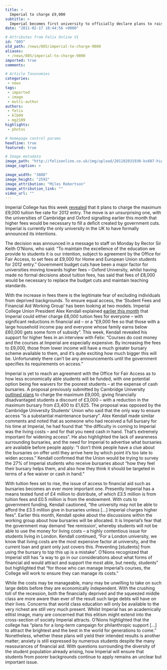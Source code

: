 ```yaml
---
title: >
  Imperial to charge £9,000
subtitle: >
  Imperial becomes first university to officially declare plans to raise fees to maximum level
date: "2011-02-17 18:44:56 +0000"

# Attributes from Felix Online V1
id: "805"
old_path: /news/805/imperial-to-charge-9000
aliases:
 - /news/805/imperial-to-charge-9000
imported: true
comments:

# Article Taxonomies
categories:
 - news
tags:
 - imported
 - image
 - multi-author
authors:
 - felix
 - klb09
 - mg2109
highlights:
 - photos

# Homepage control params
headline: true
featured: true

# Image metadata
image_path: "http://felixonline.co.uk/img/upload/201102031930-ks607-higherfe.jpg"
image_caption: >

image_width: "3888"
image_height: "2592"
image_attribution: "Miles Robertson"
image_attribution_link: ""
video_url: ""
---
```


Imperial College has this week [revealed](http://www3.imperial.ac.uk/newsandeventspggrp/imperialcollege/newssummary/news_15-2-2011-16-7-31) that it plans to charge the maximum £9,000 tuition fee rate for 2012 entry. The move is an unsurprising one, with the universities of Cambridge and Oxford signalling earlier this month that higher fees would be necessary to fill a deficit created by government cuts. Imperial is currently the only university in the UK to have formally announced its intentions.

The decision was announced in a message to staff on Monday by Rector Sir Keith O’Nions, who said: “To maintain the excellence of the education we provide to students it is our intention, subject to agreement by the Office for Fair Access, to set fees at £9,000 for Home and European Union students for 2012 entry.” Government budget cuts have been a major factor for universities moving towards higher fees – Oxford University, whilst having made no formal decisions about tuition fees, has said that fees of £8,000 would be necessary to replace the budget cuts and maintain teaching standards.

With the increase in fees there is the legitimate fear of excluding individuals from deprived backgrounds. To ensure equal access, the ‘Student Fees and Financial Aid Working Group’ has been looking at two models. Imperial College Union President Alex Kendall explained [earlier this month](http://www.felixonline.co.uk/?article=717) that Imperial could either charge £6,000 tuition fees for everyone – with significant reductions in financial aid – or a “£9,000 fee so that those with a large household income pay and everyone whose family earns below £60,000 gets some form of subsidy”. This week, Kendall revealed his support for higher fees in an interview with Felix: “Courses do cost money and the courses at Imperial are especially expensive. By increasing the fees to £9,000, those from lower income will have a much greater bursary scheme available to them, and it’s quite exciting how much bigger this will be. Unfortunately there can’t be any announcements until the government specifies its requirements on access.”

Imperial is yet to reach an agreement with the Office for Fair Access as to how less economically able students will be funded, with one potential option being fee waivers for the poorest students – at the expense of cash bursaries. A proposal previously submitted by Cambridge University [outlined plans](http://www.bbc.co.uk/news/education-12392734) to charge the maximum £9,000, giving financially disadvantaged students a discount of £3,000 – with a reduction in the maximum bursary from £3,400 to £1,625. The proposal was opposed by the Cambridge University Students’ Union who said that the only way to ensure access “is a substantial maintenance bursary”. Alex Kendall made similar comments and noted that as someone who had received a full bursary for his time at Imperial, he had found that “the difficulty in coming to Imperial was the living costs – and for that you need cash in hand. That’s extremely important for widening access”. He also highlighted the lack of awareness surrounding bursaries, and the need for Imperial to advertise what bursaries are available before people apply: “I don’t think people have a clue about the bursaries on offer until they arrive here by which point it’s too late to widen access.” Kendall confirmed that the Union would be trying to survey the 27% of Imperial students who receive bursaries about “how they feel their bursary helps them, and also how they think it should be targeted in terms of a fee waiver or cash in hand.”

With tuition fees set to rise, the issue of access to financial aid such as bursaries becomes an ever more important one. Presently Imperial has a means tested fund of £4 million to distribute, of which £3.5 million is from tuition fees and £0.5 million is from the endowment. With cuts to government funding, Kendall cautioned, “the university may not be able to afford the £3.5 million give in bursaries unless [...] Imperial charges higher fees”. Earlier this month, Kendall spoke about the discussions within the working group about how bursaries will be allocated. It is Imperial’s fear that the government may demand ‘fee remission’, whereby students will not be able to use the money for living costs – a highly contentious issue for students living in London. Kendall continued, “For a London university, we know that living costs are the most expensive factor at university, and the current loan and grant only just covers this. Preventing [students] from using the bursary to top this up is a mistake”. O’Nions recognized that Imperial still has “a way to go in our considerations about what forms of financial aid would attract and support the most able, but needy, students” but highlighted that “for those who can manage Imperial’s courses, the College will work to ensure they can manage its costs.”

While the costs may be manageable, many may be unwilling to take on such large debts before they are economically independent. With the crushing toll of the recession, both the financially deprived and the squeezed middle class are more aware than ever of the result such large debts will have on their lives. Concerns that world class education will only be available to the very richest are still very much present. Whilst Imperial has an academically elitist image, many are concerned that this elitism might extend into the cross-section of society Imperial attracts. O’Nions highlighted that the college has “plans for a long-term campaign for philanthropic support [...] to attract the brightest and the best in the world for generations to come.” Nonetheless, whether these plans will yield their intended results is another matter; anxiety is still expressed by numerous students despite the many reassurances of financial aid. With questions surrounding the diversity of the student population already arising, how Imperial will ensure that students from poorer backgrounds continue to apply remains an unclear but important issue.
